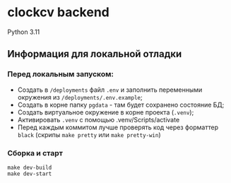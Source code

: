 # clockcv backend

Python 3.11

## Информация для локальной отладки
### Перед локальным запуском:
- Создать в `/deployments` файл `.env` и заполнить переменными окружения из `/deployments/.env.example`;  
- Cоздать в корне папку `pgdata` - там будет сохранено состояние БД;
- Создать виртуальное окружение в корне проекта (`.venv`);
- Активировать `.venv` с помощью .venv/Scripts/activate
- Перед каждым коммитом лучше проверять код через форматтер `black` (скрипы `make pretty` или `make pretty-win`)

### Сборка и старт
```
make dev-build
make dev-start
```
